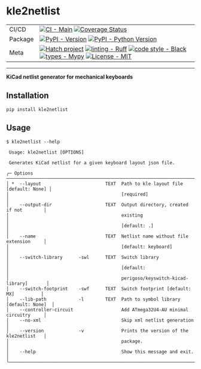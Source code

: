 # kle2netlist

|         |                                                                                                                                                                                                                                                                                                                                                                                                                                                                                                                                                                                                                    |
| ---     | ---                                                                                                                                                                                                                                                                                                                                                                                                                                                                                                                                                                                                                |
| CI/CD   | [![CI - Main](https://github.com/adamws/kle2netlist/actions/workflows/build.yml/badge.svg)](https://github.com/adamws/kle2netlist/actions/workflows/build.yml) [![Coverage Status](https://coveralls.io/repos/github/adamws/kle2netlist/badge.svg?branch=master)](https://coveralls.io/github/adamws/kle2netlist?branch=master)                                                                                                                                                                                                                                                                                    |
| Package | [![PyPI - Version](https://img.shields.io/pypi/v/kle2netlist.svg)](https://pypi.org/project/kle2netlist) [![PyPI - Python Version](https://img.shields.io/pypi/pyversions/kle2netlist.svg)](https://pypi.org/project/kle2netlist)                                                                                                                                                                                                                                                                                                                                                                                  |
| Meta    | [![Hatch project](https://img.shields.io/badge/%F0%9F%A5%9A-Hatch-4051b5.svg)](https://github.com/pypa/hatch) [![linting - Ruff](https://img.shields.io/endpoint?url=https://raw.githubusercontent.com/charliermarsh/ruff/main/assets/badge/v2.json)](https://github.com/astral-sh/ruff) [![code style - Black](https://img.shields.io/badge/code%20style-black-000000.svg)](https://github.com/psf/black) [![types - Mypy](https://img.shields.io/badge/types-Mypy-blue.svg)](https://github.com/python/mypy) [![License - MIT](https://img.shields.io/badge/license-MIT-9400d3.svg)](https://spdx.org/licenses/) |

-----

**KiCad netlist generator for mechanical keyboards**

## Installation

```
pip install kle2netlist
```

## Usage

```
$ kle2netlist --help

 Usage: kle2netlist [OPTIONS]

 Generates KiCad netlist for a given keyboard layout json file.

╭─ Options ────────────────────────────────────────────────────────────────────────╮
│ *  --layout                        TEXT  Path to kle layout file [default: None] │
│                                          [required]                              │
│    --output-dir                    TEXT  Output directory, created if not        │
│                                          existing                                │
│                                          [default: .]                            │
│    --name                          TEXT  Netlist name without file extension     │
│                                          [default: keyboard]                     │
│    --switch-library      -swl      TEXT  Switch library                          │
│                                          [default:                               │
│                                          perigoso/keyswitch-kicad-library]       │
│    --switch-footprint    -swf      TEXT  Switch footprint [default: MX]          │
│    --lib-path            -l        TEXT  Path to symbol library [default: None]  │
│    --controller-circuit                  Add ATmega32U4-AU minimal circuitry     │
│    --no-xml                              Skip xml netlist generation             │
│    --version             -v              Prints the version of the kle2netlist   │
│                                          package.                                │
│    --help                                Show this message and exit.             │
╰──────────────────────────────────────────────────────────────────────────────────╯
```
